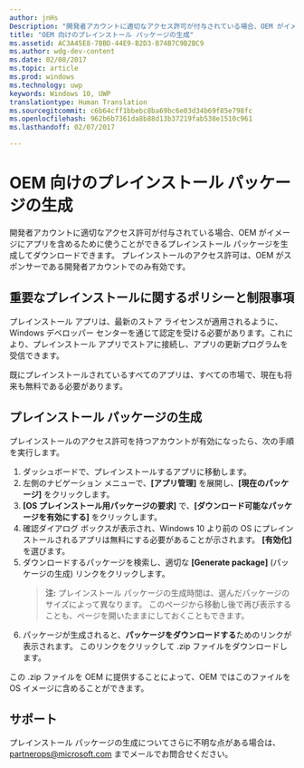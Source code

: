 ```yaml
---
author: jnHs
Description: "開発者アカウントに適切なアクセス許可が付与されている場合、OEM がイメージにアプリを含めるために使うことができるプレインストール パッケージを生成してダウンロードできます。"
title: "OEM 向けのプレインストール パッケージの生成"
ms.assetid: AC3A45E8-7BBD-44E9-B2D3-B74B7C9B2BC9
ms.author: wdg-dev-content
ms.date: 02/08/2017
ms.topic: article
ms.prod: windows
ms.technology: uwp
keywords: Windows 10, UWP
translationtype: Human Translation
ms.sourcegitcommit: c6b64cff1bbebc8ba69bc6e03d34b69f85e798fc
ms.openlocfilehash: 962b6b7361da8b88d13b37219fab538e1510c961
ms.lasthandoff: 02/07/2017

---
```


# <a name="generate-preinstall-packages-for-oems"></a>OEM 向けのプレインストール パッケージの生成


開発者アカウントに適切なアクセス許可が付与されている場合、OEM がイメージにアプリを含めるために使うことができるプレインストール パッケージを生成してダウンロードできます。 プレインストールのアクセス許可は、OEM がスポンサーである開発者アカウントでのみ有効です。

## <a name="important-preinstall-policy--limitations"></a>重要なプレインストールに関するポリシーと制限事項


プレインストール アプリは、最新のストア ライセンスが適用されるように、Windows デベロッパー センターを通じて認定を受ける必要があります。これにより、プレインストール アプリでストアに接続し、アプリの更新プログラムを受信できます。

既にプレインストールされているすべてのアプリは、すべての市場で、現在も将来も無料である必要があります。

## <a name="generating-preinstall-packages"></a>プレインストール パッケージの生成


プレインストールのアクセス許可を持つアカウントが有効になったら、次の手順を実行します。

1.  ダッシュボードで、プレインストールするアプリに移動します。
2.  左側のナビゲーション メニューで、**[アプリ管理]** を展開し、**[現在のパッケージ]** をクリックします。
3.  **[OS プレインストール用パッケージの要求]** で、**[ダウンロード可能なパッケージを有効にする]** をクリックします。
4.  確認ダイアログ ボックスが表示され、Windows 10 より前の OS にプレインストールされるアプリは無料にする必要があることが示されます。 **[有効化]** を選びます。
5.  ダウンロードするパッケージを検索し、適切な **[Generate package]** (パッケージの生成) リンクをクリックします。
    > **注:** プレインストール パッケージの生成時間は、選んだパッケージのサイズによって異なります。 このページから移動し後で再び表示することも、ページを開いたままにしておくこともできます。
6.  パッケージが生成されると、**パッケージをダウンロードする**ためのリンクが表示されます。 このリンクをクリックして .zip ファイルをダウンロードします。

この .zip ファイルを OEM に提供することによって、OEM ではこのファイルを OS イメージに含めることができます。

## <a name="support"></a>サポート


プレインストール パッケージの生成についてさらに不明な点がある場合は、<partnerops@microsoft.com> までメールでお問合せください。

 

 





